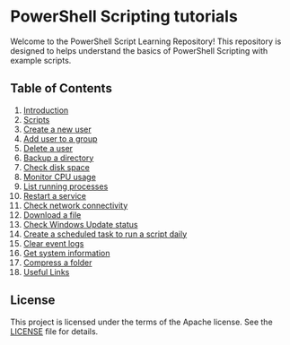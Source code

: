 # PowerShell Scripting tutorials

Welcome to the PowerShell Script Learning Repository! This repository is designed to helps understand the basics of PowerShell Scripting with example scripts.

## Table of Contents
1. [Introduction](./)
2. [Scripts](./)
  1. [Create a new user](./Scripts/create-user.md)
  2. [Add user to a group](./Scripts/add-user-to-group.md)
  3. [Delete a user](./Scripts/delete-user.md)
  4. [Backup a directory](./Scripts/backup.md)
  5. [Check disk space](./Scripts/diskspace.md)
  6. [Monitor CPU usage](./Scripts/cpu.md)
  7. [List running processes](./Scripts/processes.md)
  8. [Restart a service](./Scripts/restart-service.md)
  9. [Check network connectivity](./Scripts/network.md)
  10. [Download a file](./Scripts/download-file.md)
  11. [Check Windows Update status](./Scripts/update.md)
  12. [Create a scheduled task to run a script daily](./Scripts/scheduled-task.md)
  13. [Clear event logs](./Scripts/event-logs.md)
  14. [Get system information](./Scripts/sys-info.md)
  15. [Compress a folder](./Scripts/compress-folder.md)
3. [Useful Links](./)

## License
This project is licensed under the terms of the Apache license. See the [LICENSE](./LICENSE) file for details.

